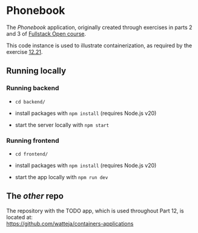 # Phonebook

The _Phonebook_ application, originally created through exercises in parts 2 and 3 of [Fullstack Open course](https://fullstackopen.com/en/).

This code instance is used to illustrate containerization, as required by the exercise [12.21](https://fullstackopen.com/en/part12/basics_of_orchestration#exercises-12-20-12-22).

## Running locally

### Running backend

- `cd backend/`

- install packages with `npm install` (requires Node.js v20)

- start the server locally with `npm start`

### Running frontend

- `cd frontend/`

- install packages with `npm install` (requires Node.js v20)

- start the app locally with `npm run dev`

## The _other_ repo

The repository with the TODO app, which is used throughout Part 12, is located at:  
https://github.com/watteja/containers-applications

